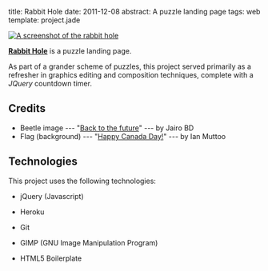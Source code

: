 title: Rabbit Hole
date: 2011-12-08
abstract: A puzzle landing page
tags: web
template: project.jade

[![A screenshot of the rabbit hole][rth]][rabbit]

**[Rabbit Hole][rabbit]** is a puzzle landing page.

As part of a grander scheme of puzzles, this project served primarily as a
refresher in graphics editing and composition techniques, complete with a
*JQuery* countdown timer.

## Credits

* Beetle image --- "[Back to the future][beetle]" --- by Jairo BD
* Flag (background) --- "[Happy Canada Day!][flag]" --- by Ian Muttoo

## Technologies

This project uses the following technologies:

* jQuery (Javascript)
* Heroku
* Git
* GIMP (GNU Image Manipulation Program)
* HTML5 Boilerplate

  [rth]: http://tlvince.appspot.com/img/th/rabbit-hole.png
  [rabbit]: http://rabbit-hole.tlvince.com
  [beetle]: http://www.flickr.com/photos/jairo_abud/2365114316/
  [flag]: http://www.flickr.com/photos/imuttoo/2628589070/
